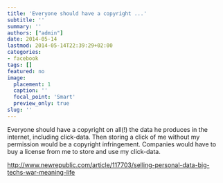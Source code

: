 ```yaml
---
title: 'Everyone should have a copyright ...'
subtitle: ''
summary: ''
authors: ["admin"]
date: 2014-05-14
lastmod: 2014-05-14T22:39:29+02:00
categories:
- facebook
tags: []
featured: no
image:
  placement: 1
  caption: ''
  focal_point: 'Smart'
  preview_only: true
slug: ''
---
```

Everyone should have a copyright on all(!) the data he produces in the internet, including click-data. Then storing a click of me without my permission would be a copyright infringement. Companies would have to buy a license from me to store and use my click-data.

http://www.newrepublic.com/article/117703/selling-personal-data-big-techs-war-meaning-life

